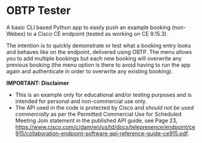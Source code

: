 # OBTP Tester

A basic CLI based Python app to easily push an example booking (non-Webex) to a Cisco CE endpoint (tested as working on CE 9.15.3).

The intention is to quickly demonstrate or test what a booking entry looks and behaves like on the endpoint, delivered using OBTP. The menu allows you to add multiple bookings but each new booking will overwrite any previous booking (the menu option is there to avoid having to run the app again and authenticate in order to overwrite any existing booking).


**IMPORTANT: Disclaimer**

* This is an example only for educational and/or testing purposes and is intended for personal and non-commercial use only.
* The API used in the code is protected by Cisco and *should not be used commercially* as per the Permitted Commercial Use for Scheduled Meeting Join statement in the published API guide, see Page 23, https://www.cisco.com/c/dam/en/us/td/docs/telepresence/endpoint/ce915/collaboration-endpoint-software-api-reference-guide-ce915.pdf.

